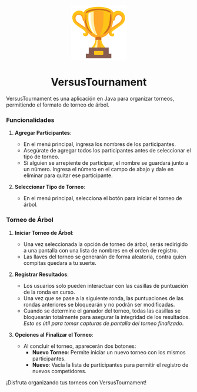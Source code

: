 <div align="center">
  <img src="src/img/ico.png" alt="VersusTournament Logo" style="width: 30%; height: 30%;">
  <h1>VersusTournament</h1>
</div>

VersusTournament es una aplicación en Java para organizar torneos, permitiendo el formato de torneo de árbol.

### Funcionalidades

1. **Agregar Participantes**: 
    - En el menú principal, ingresa los nombres de los participantes.
    - Asegúrate de agregar todos los participantes antes de seleccionar el tipo de torneo.
    - Si alguien se arrepiente de participar, el nombre se guardará junto a un número. Ingresa el número en el campo de abajo y dale en eliminar para quitar ese participante.

2. **Seleccionar Tipo de Torneo**: 
    - En el menú principal, selecciona el botón para iniciar el torneo de árbol.

### Torneo de Árbol

1. **Iniciar Torneo de Árbol**:
    - Una vez seleccionada la opción de torneo de árbol, serás redirigido a una pantalla con una lista de nombres en el orden de registro.
    - Las llaves del torneo se generarán de forma aleatoria, contra quien compitas quedara a tu suerte.

2. **Registrar Resultados**:
    - Los usuarios solo pueden interactuar con las casillas de puntuación de la ronda en curso.
    - Una vez que se pase a la siguiente ronda, las puntuaciones de las rondas anteriores se bloquearán y no podrán ser modificadas.
    - Cuando se determine el ganador del torneo, todas las casillas se bloquearán totalmente para asegurar la integridad de los resultados. *Esto es útil para tomar capturas de pantalla del torneo finalizado*.

3. **Opciones al Finalizar el Torneo**:
    - Al concluir el torneo, aparecerán dos botones:
        - **Nuevo Torneo**: Permite iniciar un nuevo torneo con los mismos participantes.
        - **Nuevo**: Vacía la lista de participantes para permitir el registro de nuevos competidores.

¡Disfruta organizando tus torneos con VersusTournament!
